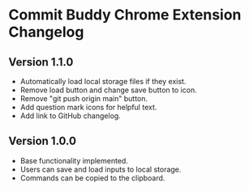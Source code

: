 # Commit Buddy Chrome Extension Changelog

## Version 1.1.0

- Automatically load local storage files if they exist.
- Remove load button and change save button to icon.
- Remove "git push origin main" button.
- Add question mark icons for helpful text.
- Add link to GitHub changelog.

## Version 1.0.0

- Base functionality implemented.
- Users can save and load inputs to local storage.
- Commands can be copied to the clipboard.
